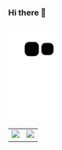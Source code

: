 ### Hi there 👋

![Contribution Snake](https://github.com/mdahlke/mdahlke/blob/output/github-contribution-grid-snake.svg)

<table>
    <tr>
        <td width="50%">
            <img width="100%" src="http://github-readme-streak-stats.herokuapp.com?user=mdahlke&hide_border=true&stroke=9900b8&fire=9900b8&dates=d496fa&sideLabels=d496fa&currStreakLabel=9900b8&currStreakNum=007db8&ring=5000b8&sideNums=007db8">
        </td>
        <td width="50%">
            <img width="100%" src="https://github-readme-stats.vercel.app/api?username=mdahlke&hide_border=true&hide=stars&text_color=9900b8&icon_color=9900b8&title_color=007db8&include_all_commits=true&count_private=true&show_icon=true">
        </td>
    </tr>
</table>

<!--
**mdahlke/mdahlke** is a ✨ _special_ ✨ repository because its `README.md` (this file) appears on your GitHub profile.

Here are some ideas to get you started:

- 🔭 I’m currently working on ...
- 🌱 I’m currently learning ...
- 👯 I’m looking to collaborate on ...
- 🤔 I’m looking for help with ...
- 💬 Ask me about ...
- 📫 How to reach me: ...
- 😄 Pronouns: ...
- ⚡ Fun fact: ...
-->
